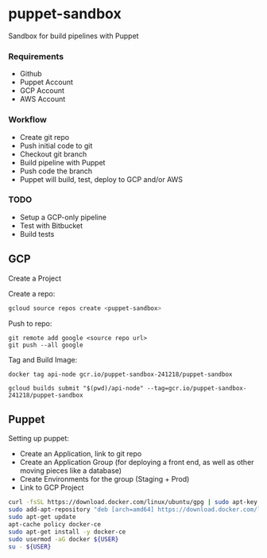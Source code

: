 # puppet-sandbox

Sandbox for build pipelines with Puppet

### Requirements

* Github
* Puppet Account
* GCP Account
* AWS Account

### Workflow

* Create git repo
* Push initial code to git
* Checkout git branch
* Build pipeline with Puppet
* Push code the branch
* Puppet will build, test, deploy to GCP and/or AWS

### TODO

* Setup a GCP-only pipeline
* Test with Bitbucket
* Build tests

## GCP

Create a Project

Create a repo:
```sh
gcloud source repos create <puppet-sandbox>
```

Push to repo:
```
git remote add google <source repo url>
git push --all google
```

Tag and Build Image:
```
docker tag api-node gcr.io/puppet-sandbox-241218/puppet-sandbox
```

```
gcloud builds submit "$(pwd)/api-node" --tag=gcr.io/puppet-sandbox-241218/puppet-sandbox
```

## Puppet

Setting up puppet:

* Create an Application, link to git repo
* Create an Application Group (for deploying a front end, as well as other moving pieces like a database)
* Create Environments for the group (Staging + Prod)
* Link to GCP Project

```sh
curl -fsSL https://download.docker.com/linux/ubuntu/gpg | sudo apt-key add -
sudo add-apt-repository "deb [arch=amd64] https://download.docker.com/linux/ubuntu $(lsb_release -cs) stable"
sudo apt-get update
apt-cache policy docker-ce
sudo apt-get install -y docker-ce
sudo usermod -aG docker ${USER}
su - ${USER}
```

